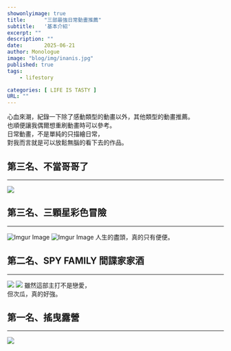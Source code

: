 ```yaml
---
showonlyimage: true
title:      "三部最強日常動畫推薦"
subtitle:   '基本介紹'
excerpt: ""
description: ""
date:       2025-06-21
author: Monologue    
image: "blog/img/inanis.jpg"
published: true 
tags:
    - lifestory

categories: [ LIFE IS TASTY ]
URL: ""
---
```


心血來潮，紀錄一下除了感動類型的動畫以外，其他類型的動畫推薦。  
也順便讓我偶爾想重刷動畫時可以參考。  
日常動畫，不是單純的只描繪日常，  
對我而言就是可以放鬆無腦的看下去的作品。  

## 第三名、不當哥哥了
***
![](https://lh3.googleusercontent.com/2eI2MhlexOm5PJIrw0vzUZoh2ZySdV0Y-TcS_Rj2e96re_kAoQlZCsif2Khr9z1mYAX_X2Sbknfdy5-Z=w2880-h1200-p-l90-rj)

  
## 第三名、三顆星彩色冒險
***
![Imgur Image](https://i.imgur.com/agMJaLj.jpeg)
![Imgur Image](https://imgur.com/agMJaLj)
人生的盡頭，真的只有便便。

## 第二名、SPY FAMILY 間諜家家酒
***
![](https://i.pinimg.com/originals/4a/8d/f3/4a8df3fbb7e1f5e4d41cf0b4082a8105.jpg)
![](https://pbs.twimg.com/media/FTq1e8faIAAgHb6.jpg)
雖然這部主打不是戀愛，  
但次瓜，真的好強。  
## 第一名、搖曳露營
***
![](https://cdn-origin.cool-style.com.tw/cool/2022/10/vt43dre.jpg.png)


<!--more-->

